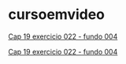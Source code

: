 # cursoemvideo

<a href="https://claytoneduard.github.io/cursoemvideo/html-css/ex022/fundo004.html" target="_blank">Cap 19 exercicio 022 - fundo 004</a>




[Cap 19 exercicio 022 - fundo 004](https://claytoneduard.github.io/cursoemvideo/html-css/ex022/fundo004.html)
